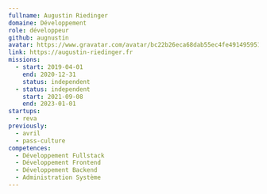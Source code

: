 ```yaml
---
fullname: Augustin Riedinger
domaine: Développement
role: développeur
github: augnustin
avatar: https://www.gravatar.com/avatar/bc22b26eca68dab55ec4fe491495951e?s=150
link: https://augustin-riedinger.fr
missions:
  - start: 2019-04-01
    end: 2020-12-31
    status: independent
  - status: independent
    start: 2021-09-08
    end: 2023-01-01
startups:
  - reva
previously:
  - avril
  - pass-culture
competences:
  - Développement Fullstack
  - Développement Frontend
  - Développement Backend
  - Administration Système
---
```

